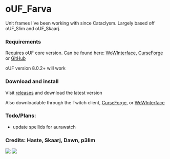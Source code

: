 # oUF_Farva
Unit frames I've been working with since Cataclysm. Largely based off oUF_Slim and oUF_Skaarj.

### Requirements
Requires oUF core version. Can be found here: [WoWInterface](http://www.wowinterface.com/downloads/info9994-oUF.html), [CurseForge](https://wow.curseforge.com/projects/ouf?gameCategorySlug=addons&projectID=21187) or [GitHub](https://github.com/oUF-wow/oUF)

oUF version 8.0.2+ will work

### Download and install
Visit [releases](https://github.com/scrable/oUF_Farva/releases) and download the latest version

Also downloadable through the Twitch client, [CurseForge](https://wow.curseforge.com/projects/ouf_farva), or [WoWInterface](http://www.wowinterface.com/downloads/info24765-oUF_Farva.html)

### Todo/Plans:

* update spellids for aurawatch

### Credits: Haste, Skaarj, Dawn, p3lim

![](https://i.imgur.com/1DhaRvP.jpg)
![](https://i.imgur.com/o0Soqbe.jpg)
